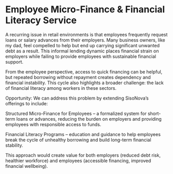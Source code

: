 # Employee Micro-Finance & Financial Literacy Service

A recurring issue in retail environments is that employees frequently request loans or salary advances from their employers. Many business owners, like my dad, feel compelled to help but end up carrying significant unwanted debt as a result. This informal lending dynamic places financial strain on employers while failing to provide employees with sustainable financial support.

From the employee perspective, access to quick financing can be helpful, but repeated borrowing without repayment creates dependency and financial instability. This cycle also highlights a broader challenge: the lack of financial literacy among workers in these sectors.

Opportunity:
We can address this problem by extending SisoNova’s offerings to include:

Structured Micro-Finance for Employees – a formalized system for short-term loans or advances, reducing the burden on employers and providing employees with responsible access to funds.

Financial Literacy Programs – education and guidance to help employees break the cycle of unhealthy borrowing and build long-term financial stability.

This approach would create value for both employers (reduced debt risk, healthier workforce) and employees (accessible financing, improved financial wellbeing).
